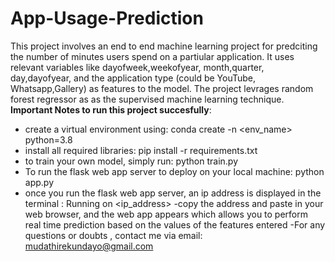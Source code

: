 # App-Usage-Prediction
This project involves an end to end machine learning project for predciting the number of minutes users spend on a partiular application.
It uses relevant variables like dayofweek,weekofyear, month,quarter, day,dayofyear, and the application type (could be YouTube, Whatsapp,Gallery) as features to the model. 
The project levrages random forest regressor as as the supervised machine learning technique. 
__Important Notes to run this  project succesfully__:
- create a virtual environment using: conda create -n <env_name> python=3.8
- install all required libraries: pip install -r requirements.txt
- to train your own model, simply run: python train.py
- To run the flask web app server to deploy on your local machine: python app.py
- once you run the flask web app server, an ip address is displayed in the terminal : Running on <ip_address>
-copy the address and paste in your web browser, and the web app appears which allows you to perform real time prediction based on the values of the features entered
-For any questions or doubts , contact  me via email: mudathirekundayo@gmail.com


